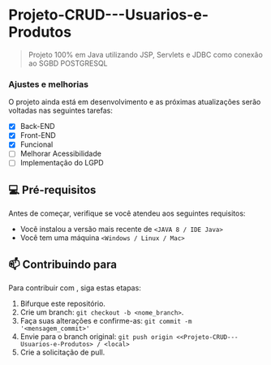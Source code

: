 # Projeto-CRUD---Usuarios-e-Produtos

> Projeto 100% em Java utilizando JSP, Servlets e JDBC como conexão ao SGBD POSTGRESQL

### Ajustes e melhorias

O projeto ainda está em desenvolvimento e as próximas atualizações serão voltadas nas seguintes tarefas:

- [x] Back-END
- [x] Front-END
- [x] Funcional
- [ ] Melhorar Acessibilidade
- [ ] Implementação do LGPD

## 💻 Pré-requisitos

Antes de começar, verifique se você atendeu aos seguintes requisitos:
* Você instalou a versão mais recente de `<JAVA 8 / IDE Java>`
* Você tem uma máquina `<Windows / Linux / Mac>`

## 📫 Contribuindo para <Projeto-CRUD---Usuarios-e-Produtos>
  
Para contribuir com <Projeto-CRUD---Usuarios-e-Produtos>, siga estas etapas:

1. Bifurque este repositório.
2. Crie um branch: `git checkout -b <nome_branch>`.
3. Faça suas alterações e confirme-as: `git commit -m '<mensagem_commit>'`
4. Envie para o branch original: `git push origin <<Projeto-CRUD---Usuarios-e-Produtos> / <local>`
5. Crie a solicitação de pull.

